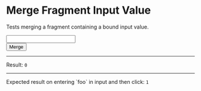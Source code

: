 # Merge Fragment Input Value

Tests merging a fragment containing a bound input value.

<div>
  <div id="content"><input id="populatable" type="text" data-bind-result class="input input-bordered" /></div>
  <button id="clickable" data-on-click="@get('/tests/merge_fragment_input_value/data')" class="btn">Merge</button>
  <hr />
  Result:
  <code id="result">0</code>
  <hr />
  Expected result on entering `foo` in input and then click: <code>1</code>
</div>